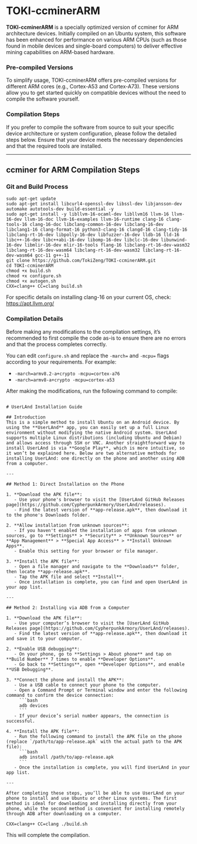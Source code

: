 

# TOKI-ccminerARM

**TOKI-ccminerARM** is a specially optimized version of ccminer for ARM architecture devices. Initially compiled on an Ubuntu system, this software has been enhanced for performance on various ARM CPUs (such as those found in mobile devices and single-board computers) to deliver effective mining capabilities on ARM-based hardware.

### Pre-compiled Versions

To simplify usage, TOKI-ccminerARM offers pre-compiled versions for different ARM cores (e.g., Cortex-A53 and Cortex-A73). These versions allow you to get started quickly on compatible devices without the need to compile the software yourself.

### Compilation Steps

If you prefer to compile the software from source to suit your specific device architecture or system configuration, please follow the detailed steps below. Ensure that your device meets the necessary dependencies and that the required tools are installed.

---

## ccminer for ARM Compilation Steps

### Git and Build Process

```
sudo apt-get update
sudo apt-get install libcurl4-openssl-dev libssl-dev libjansson-dev automake autotools-dev build-essential -y
sudo apt-get install -y libllvm-16-ocaml-dev libllvm16 llvm-16 llvm-16-dev llvm-16-doc llvm-16-examples llvm-16-runtime clang-16 clang-tools-16 clang-16-doc libclang-common-16-dev libclang-16-dev libclang1-16 clang-format-16 python3-clang-16 clangd-16 clang-tidy-16 libclang-rt-16-dev libpolly-16-dev libfuzzer-16-dev lldb-16 lld-16 libc++-16-dev libc++abi-16-dev libomp-16-dev libclc-16-dev libunwind-16-dev libmlir-16-dev mlir-16-tools flang-16 libclang-rt-16-dev-wasm32 libclang-rt-16-dev-wasm64 libclang-rt-16-dev-wasm32 libclang-rt-16-dev-wasm64 gcc-11 g++-11
git clone https://github.com/TokiZeng/TOKI-ccminerARM.git
cd TOKI-ccminerARM
chmod +x build.sh
chmod +x configure.sh
chmod +x autogen.sh
CXX=clang++ CC=clang build.sh
```

For specific details on installing clang-16 on your current OS, check: https://apt.llvm.org/

### Compilation Details

Before making any modifications to the compilation settings, it’s recommended to first compile the code as-is to ensure there are no errors and that the process completes correctly.

You can edit `configure.sh` and replace the `-march=` and `-mcpu=` flags according to your requirements. For example:

- `-march=armv8.2-a+crypto -mcpu=cortex-a76`
- `-march=armv8-a+crypto -mcpu=cortex-a53`

After making the modifications, run the following command to compile:

```

# UserLAnd Installation Guide

## Introduction
This is a simple method to install Ubuntu on an Android device. By using the **UserLAnd** app, you can easily set up a full Linux environment without modifying the native Android system. UserLAnd supports multiple Linux distributions (including Ubuntu and Debian) and allows access through SSH or VNC. Another straightforward way to install UserLAnd is via **Google Play**, which is more intuitive, so it won’t be explained here. Below are two alternative methods for installing UserLAnd: one directly on the phone and another using ADB from a computer.

---

## Method 1: Direct Installation on the Phone

1. **Download the APK file**:
   - Use your phone's browser to visit the [UserLAnd GitHub Releases page](https://github.com/CypherpunkArmory/UserLAnd/releases).
   - Find the latest version of **app-release.apk**, then download it to the phone's Downloads folder.

2. **Allow installation from unknown sources**:
   - If you haven't enabled the installation of apps from unknown sources, go to **Settings** > **Security** > **Unknown Sources** or **App Management** > **Special App Access** > **Install Unknown Apps**.
   - Enable this setting for your browser or file manager.

3. **Install the APK file**:
   - Open a file manager and navigate to the **Downloads** folder, then locate **app-release.apk**.
   - Tap the APK file and select **Install**.
   - Once installation is complete, you can find and open UserLAnd in your app list.

---

## Method 2: Installing via ADB from a Computer

1. **Download the APK file**:
   - Use your computer’s browser to visit the [UserLAnd GitHub Releases page](https://github.com/CypherpunkArmory/UserLAnd/releases).
   - Find the latest version of **app-release.apk**, then download it and save it to your computer.

2. **Enable USB debugging**:
   - On your phone, go to **Settings > About phone** and tap on **Build Number** 7 times to enable **Developer Options**.
   - Go back to **Settings**, open **Developer Options**, and enable **USB Debugging**.

3. **Connect the phone and install the APK**:
   - Use a USB cable to connect your phone to the computer.
   - Open a Command Prompt or Terminal window and enter the following command to confirm the device connection:
     ```bash
     adb devices
     ```
   - If your device’s serial number appears, the connection is successful.

4. **Install the APK file**:
   - Run the following command to install the APK file on the phone (replace `/path/to/app-release.apk` with the actual path to the APK file):
     ```bash
     adb install /path/to/app-release.apk
     ```
   - Once the installation is complete, you will find UserLAnd in your app list.

---

After completing these steps, you’ll be able to use UserLAnd on your phone to install and use Ubuntu or other Linux systems. The first method is ideal for downloading and installing directly from your phone, while the second method is convenient for installing remotely through ADB after downloading on a computer.

CXX=clang++ CC=clang ./build.sh
```

This will complete the compilation.
